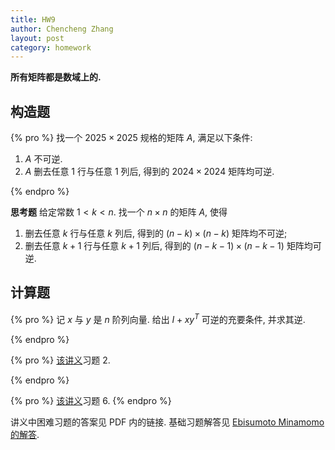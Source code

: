 ```yaml
---
title: HW9
author: Chencheng Zhang
layout: post
category: homework
---
```


**所有矩阵都是数域上的.**

## 构造题

{% pro %}
找一个 $2025 \times 2025$ 规格的矩阵 $A$, 满足以下条件:

1. $A$ 不可逆.
2. $A$ 删去任意 $1$ 行与任意 $1$ 列后, 得到的 $2024 \times 2024$ 矩阵均可逆.

{% endpro %}

**思考题** 给定常数 $1 < k < n$. 找一个 $n \times n$ 的矩阵 $A$, 使得

1. 删去任意 $k$ 行与任意 $k$ 列后, 得到的 $(n-k) \times (n-k)$ 矩阵均不可逆;
2. 删去任意 $k+1$ 行与任意 $k+1$ 列后, 得到的 $(n-k-1) \times (n-k-1)$ 矩阵均可逆.

## 计算题

{% pro %}
记 $x$ 与 $y$ 是 $n$ 阶列向量. 给出 $I + xy^T$ 可逆的充要条件, 并求其逆.

{% endpro %}

{% pro %}
[该讲义](https://zhangchenchengsjtu.github.io/MATH1205H-04-HW/assets/PDF/2025-10-21-%E9%80%86%E7%9F%A9%E9%98%B5.pdf)习题 2.

{% endpro %}

{% pro %}
[该讲义](https://zhangchenchengsjtu.github.io/MATH1205H-04-HW/assets/PDF/2025-10-21-%E9%80%86%E7%9F%A9%E9%98%B5.pdf)习题 6.
{% endpro %}

讲义中困难习题的答案见 PDF 内的链接. 基础习题解答见 [Ebisumoto Minamomo 的解答](https://zhangchenchengsjtu.github.io/MATH1205H-04-HW/assets/PDF/2025-10-21-minamomo-高等代数第七周作业-1.pdf).